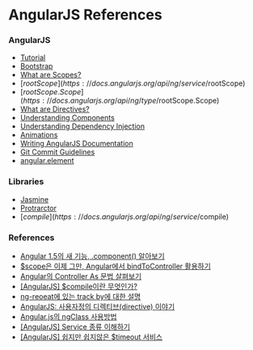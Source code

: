 # AngularJS References

### AngularJS
* [Tutorial](https://docs.angularjs.org/tutorial)
* [Bootstrap](https://docs.angularjs.org/guide/bootstrap)
* [What are Scopes?](https://docs.angularjs.org/guide/scope)
* [$rootScope](https://docs.angularjs.org/api/ng/service/$rootScope)
* [$rootScope.Scope](https://docs.angularjs.org/api/ng/type/$rootScope.Scope)
* [What are Directives?](https://docs.angularjs.org/guide/directive)
* [Understanding Components](https://docs.angularjs.org/guide/component)
* [Understanding Dependency Injection](https://github.com/angular/angular.js/wiki/Understanding-Dependency-Injection)
* [Animations](https://docs.angularjs.org/guide/animations)
* [Writing AngularJS Documentation](https://github.com/angular/angular.js/wiki/Writing-AngularJS-Documentation)
* [Git Commit Guidelines](https://github.com/angular/angular.js/blob/master/CONTRIBUTING.md#-git-commit-guidelines)
* [angular.element](https://docs.angularjs.org/api/ng/function/angular.element)

### Libraries
* [Jasmine](http://jasmine.github.io/2.4/introduction.html)
* [Protrarctor](https://github.com/angular/protractor)
* [$compile](https://docs.angularjs.org/api/ng/service/$compile)

### References
* [Angular 1.5의 새 기능, .component() 알아보기](http://haruair.com/blog/3209)
* [$scope은 이제 그만, Angular에서 bindToController 활용하기](http://haruair.com/blog/3201)
* [Angular의 Controller As 문법 살펴보기](http://haruair.com/blog/3186)
* [[AngularJS] $compile이란 무엇인가?](http://programmingsummaries.tistory.com/132)
* [ng-reoeat에 있는 track by에 대한 설명](http://dev.team-slogup.net/angular-js-%EC%95%B5%EA%B7%A4%EB%9F%ACjs-ng-repeat%EC%97%90-%EC%9E%88%EB%8A%94-track-by%EC%97%90-%EB%8C%80%ED%95%9C-%EC%84%A4%EB%AA%85/)
* [AngularJS: 사용자정의 디렉티브(directive) 이야기](http://www.nextree.co.kr/p4850/)
* [Angular.js의 ngClass 사용방법](https://blog.outsider.ne.kr/1045)
* [[AngularJS] Service 종류 이해하기](http://mobicon.tistory.com/329)
* [[AngularJS] 쉽지만 쉽지않은 $timeout 서비스](http://programmingsummaries.tistory.com/348)
